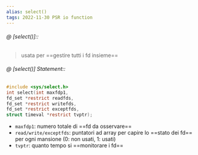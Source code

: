 ```yaml
---
alias: select()
tags: 2022-11-30 PSR io function
---
```


###### @ [select()]::
> usata per ==gestire tutti i fd insieme==
<!--ID: 1670236970227-->


###### @ [select()] Statement::

```c
#include <sys/select.h>
int select(int maxfdp1,
fd_set *restrict readfds,
fd_set *restrict writefds,
fd_set *restrict exceptfds,
struct timeval *restrict tvptr);
```

- `maxfdp1`: numero totale di ==fd da osservare==
- `read/write/exceptfds`: puntatori ad array per capire lo ==stato dei fd== per ogni mansione (0: non usati, 1: usati)
- `tvptr`: quanto tempo si ==monitorare i fd==
<!--ID: 1670236970231-->
